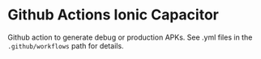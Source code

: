 # Github Actions Ionic Capacitor

Github action to generate debug or production APKs. See .yml files in the `.github/workflows` path for details.